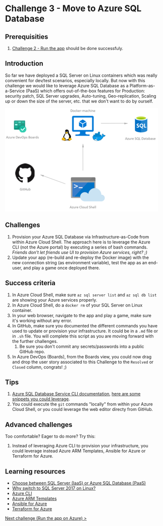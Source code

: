 # Challenge 3 - Move to Azure SQL Database

## Prerequisities

1. [Challenge 2 - Run the app](./RunTheApp.md) should be done successfuly.

## Introduction

So far we have deployed a SQL Server on Linux containers which was really convenient for dev/test scenarios, especially locally. But now with this challenge we would like to leverage Azure SQL Database as a Platform-as-a-Service (PaaS) which offers out-of-the-box features for Production: security patch, SQL Server upgrades, Auto-tuning, Geo-replication, Scaling up or down the size of the server, etc. that we don't want to do by ourself.

![Move to Azure SQL Database](../docs/MoveToAzureSql.png)

## Challenges

1. Provision your Azure SQL Database via Infrastructure-as-Code from within Azure Cloud Shell. The approach here is to leverage the Azure CLI (not the Azure portal) by executing a series of bash commands. *Friends don't let friends use UI to provision Azure services, right? ;)*
1. Update your app (re-build and re-deploy the Docker image) with the new connection string (as environment variable), test the app as an end-user, and play a game once deployed there.

## Success criteria

1. In Azure Cloud Shell, make sure `az sql server list` and `az sql db list` are showing your Azure services properly.
1. In Azure Cloud Shell, do a `docker rm` of your SQL Server on Linux container.
1. In your web browser, navigate to the app and play a game, make sure it's working without any error.
1. In GitHub, make sure you documented the different commands you have used to update or provision your infrastructure. It could be in a `.md` file or in `.sh` file. You will complete this script as you are moving forward with the further challenges.
   1. Be sure you don't commit any secrets/passwords into a public GitHub repo.
1. In Azure DevOps (Boards), from the Boards view, you could now drag and drop the user story associated to this Challenge to the `Resolved` or `Closed` column, congrats! ;)

## Tips

1. [Azure SQL Database Service CLI documentation](https://docs.microsoft.com/en-us/cli/azure/sql/db), [here are some snippets you could leverage](https://docs.microsoft.com/en-us/azure/sql-database/scripts/sql-database-create-and-configure-database-cli).
1. You could execute the `git` commands "locally" from within your Azure Cloud Shell, or you could leverage the web editor directy from GitHub.

## Advanced challenges

Too comfortable? Eager to do more? Try this:

1. Instead of leveraging Azure CLI to provision your infrastructure, you could leverage instead Azure ARM Templates, Ansible for Azure or Terraform for Azure.

## Learning resources

- [Choose between SQL Server (IaaS) or Azure SQL Database (PaaS)](https://docs.microsoft.com/en-us/azure/sql-database/sql-database-paas-vs-sql-server-iaas)
- [Why switch to SQL Server 2017 on Linux?](https://info.microsoft.com/top-six-reasons-companies-make-the-move-to-sql-server-2017-register.html)
- [Azure CLI](https://docs.microsoft.com/en-us/cli/azure)
- [Azure ARM Templates](https://docs.microsoft.com/en-us/azure/azure-resource-manager/)
- [Ansible for Azure](https://docs.microsoft.com/en-us/azure/ansible/)
- [Terraform for Azure](https://docs.microsoft.com/en-us/azure/terraform/)

[Next challenge (Run the app on Azure) >](./RunOnAzure.md)
